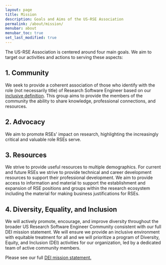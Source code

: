 ```yaml
---
layout: page
title: Mission
description: Goals and Aims of the US-RSE Association
permalink: /about/mission/
menubar: about
menubar_toc: true
set_last_modified: true
---
```


The US-RSE Association is centered around four main goals. We aim
to target our activities and actions to serving these aspects:

## 1. Community 

  We seek to provide a coherent association of those who identify with
  the role (not necessarily title) of Research Software Engineer based
  on our [inclusive definition]({{site.baseurl}}/about/what-is-an-rse/).  This
  group aims to provide the members of the community the ability to
  share knowledge, professional connections, and resources.

## 2. Advocacy

  We aim to promote RSEs' impact on research, highlighting the
  increasingly critical and valuable role RSEs serve.

## 3. Resources 

  We strive to provide useful resources to multiple demographics.
  For current and future RSEs we strive to provide technical and
  career development resources to support their professional
  development.  We aim to provide access to information and material
  to support the establishment and expansion of RSE positions and
  groups within the research ecosystem including the material for
  making business justifications for RSEs.

## 4. Diversity, Equality, and Inclusion

  We will actively promote, encourage, and improve diversity throughout the
  broader US Research Software Engineer Community consistent with our full DEI
  mission statement. We will ensure we provide an inclusive environment with
  equitable treatment for all and we will prioritize a program of Diversity,
  Equity, and Inclusion (DEI) activities for our organization, led by a
  dedicated team of active community members.

  Please see our full [DEI mission statement.]({{site.baseurl}}/about/dei-mission/)
  
